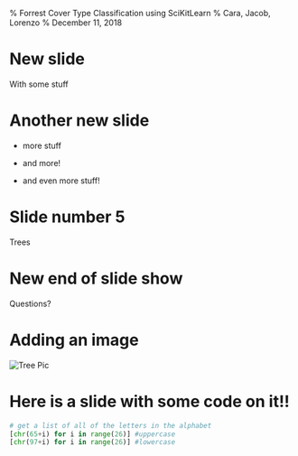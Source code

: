 % Forrest Cover Type Classification using SciKitLearn
% Cara, Jacob, Lorenzo
% December 11, 2018

# New slide

With some stuff

# Another new slide

- more stuff
- and more!

- and even more stuff!

# Slide number 5

Trees

# New end of slide show

Questions?

# Adding an image

![Tree Pic](http://www.mast-producing-trees.org/wp-content/uploads/2009/11/oak-hickory.jpg)
# Here is a slide with some code on it!!

```python
# get a list of all of the letters in the alphabet 
[chr(65+i) for i in range(26)] #uppercase      
[chr(97+i) for i in range(26)] #lowercase
```